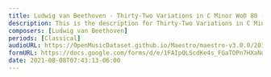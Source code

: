```yaml
---
title: Ludwig van Beethoven - Thirty-Two Variations in C Minor WoO 80 (21)
description: This is the description for Thirty-Two Variations in C Minor WoO 80 by Ludwig van Beethoven
composers: [Ludwig van Beethoven]
periods: [Classical]
audioURL: https://OpenMusicDataset.github.io/Maestro/maestro-v3.0.0/2017/MIDI-Unprocessed_079_PIANO079_MID--AUDIO-split_07-09-17_Piano-e_1-04_wav--3.midi
formURL: https://docs.google.com/forms/d/e/1FAIpQLScdKe4s_FGaTOPn7HXaNq7YmI5aFjpLrfT5KCnuzWEM58EXwQ/viewform
date: 2021-08-08T07:43:13-06:00
---
```


